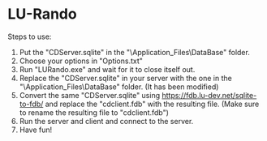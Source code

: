 # LU-Rando

Steps to use:
1. Put the "CDServer.sqlite" in the "\Application_Files\DataBase" folder.
2. Choose your options in "Options.txt"
3. Run "LURando.exe" and wait for it to close itself out.
4. Replace the "CDServer.sqlite" in your server with the one in the "\Application_Files\DataBase" folder. (It has been modified)
5. Convert the same "CDServer.sqlite" using https://fdb.lu-dev.net/sqlite-to-fdb/ and replace the "cdclient.fdb" with the resulting file. (Make sure to rename the resulting file to "cdclient.fdb")
6. Run the server and client and connect to the server.
7. Have fun!
